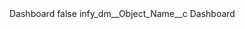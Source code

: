 <?xml version="1.0" encoding="UTF-8"?>
<CustomMetadata xmlns="http://soap.sforce.com/2006/04/metadata" xmlns:xsi="http://www.w3.org/2001/XMLSchema-instance" xmlns:xsd="http://www.w3.org/2001/XMLSchema">
    <label>Dashboard</label>
    <protected>false</protected>
    <values>
        <field>infy_dm__Object_Name__c</field>
        <value xsi:type="xsd:string">Dashboard</value>
    </values>
</CustomMetadata>
